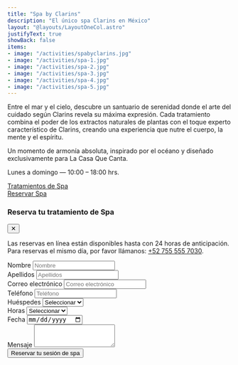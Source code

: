 ```yaml
---
title: "Spa by Clarins"
description: "El único spa Clarins en México"
layout: "@layouts/LayoutOneCol.astro"
justifyText: true
showBack: false
items:
- image: "/activities/spabyclarins.jpg"
- image: "/activities/spa-1.jpg"
- image: "/activities/spa-2.jpg"
- image: "/activities/spa-3.jpg"
- image: "/activities/spa-4.jpg"
- image: "/activities/spa-5.jpg"
---
```

<div class="grid gap-6">
  <p>Entre el mar y el cielo, descubre un santuario de serenidad donde el arte del cuidado según Clarins revela su máxima expresión. Cada tratamiento combina el poder de los extractos naturales de plantas con el toque experto característico de Clarins, creando una experiencia que nutre el cuerpo, la mente y el espíritu.</p>
  <p>Un momento de armonía absoluta, inspirado por el océano y diseñado exclusivamente para La Casa Que Canta.</p>
  <p class="text-xl font-bold">Lunes a domingo — 10:00 – 18:00 hrs.</p>
  <div class="flex flex-wrap mt-8 gap-4 justify-center">
    <div class="relative">
      <a href="/menu_spa.pdf" target="_blank" class="bg-black/90 font-semibold uppercase py-3 px-6 text-white hover:bg-black/60">Tratamientos de Spa</a>
    </div>
    <div class="relative mt-6 md:mt-0">
      <a href="#" id="spaReservationBtn" onclick="document.getElementById('spaReservationPopup').classList.remove('hidden'); return false;" class="bg-black/90 font-semibold uppercase py-3 px-6 text-white hover:bg-black/60">Reservar Spa</a>
    </div>
  </div>
</div>

<!-- Popup de Reservación de Spa (ES) -->
<div id="spaReservationPopup" class="hidden fixed z-50 inset-0 bg-black bg-opacity-50 overflow-y-auto h-full w-full" onclick="if(event.target===this){this.classList.add('hidden');}">
  <div class="relative top-20 mx-auto p-5 border -mt-8 max-w-4xl shadow-lg rounded-md bg-white">
    <div class="mt-3 text-center ">
      <h3 class="text-3xl  md:text-5xl leading-6  font-bold">Reserva tu tratamiento de Spa</h3>
      <button onclick="document.getElementById('spaReservationPopup').classList.add('hidden')" class="absolute right-4 top-4 text-black/70 hover:text-black">✕</button>
      <div class="mt-2 px-7 py-3">
        <p class="text-sm md:text-base max-w-xl mx-auto text-balance mb-4 text-black/90">
          Las reservas en línea están disponibles hasta con 24 horas de anticipación. Para reservas el mismo día, por favor llámanos: <a href="tel:+527555557030">+52 755 555 7030</a>.
        </p>
        <form id="spaReservationForm" action="https://formsubmit.co/olivier.steineur@icloud.com" method="POST" class="space-y-4 max-w-3xl mx-auto">
          <input type="hidden" name="_subject" value="Reserva Spa - Sitio web">
          <input type="hidden" name="_template" value="table">
          <input type="hidden" name="_captcha" value="false">
          <div class="grid md:grid-cols-2 gap-4">
            <div>
              <label for="firstName" class="text-base text-left font-medium text-black/90 block">Nombre</label>
              <input type="text" id="firstName" placeholder="Nombre" name="firstName" required class="border border-black/60 p-2 w-full text-gray-500">
            </div>
            <div>
              <label for="lastName" class="text-base text-left font-medium text-black/90 block">Apellidos</label>
              <input type="text" id="lastName" placeholder="Apellidos" name="lastName" required class="border border-black/60 p-2 w-full text-gray-500">
            </div>
          </div>
          <div class="grid md:grid-cols-2 gap-4">
            <div>
              <label for="email" class="text-base text-left font-medium text-black/90 block">Correo electrónico</label>
              <input type="email" id="email" name="email" placeholder="Correo electrónico" required class="border border-black/60 p-2 w-full text-gray-500">
            </div>
            <div>
              <label for="phone" class="text-base text-left font-medium text-black/90 block">Teléfono</label>
              <input type="tel" id="phone" name="phone" placeholder="Teléfono" required class="border border-black/60 p-2 w-full text-gray-500">
            </div>
          </div>
          <div class="grid md:grid-cols-3 gap-4">
            <div>
              <label for="guests" class="text-base text-left font-medium text-black/90 block">Huéspedes</label>
              <select id="guests" name="guests" required class="border border-black/60 p-2 w-full text-gray-500">
                <option value="">Seleccionar</option>
                <option value="1">1</option>
                <option value="2">2</option>
                <option value="3">3</option>
                <option value="4">4</option>
                <option value="5">5</option>
                <option value="6">6</option>
                <option value="7">7</option>
                <option value="8">8</option>
                <option value="9">9</option>
                <option value="10">10</option>
                <option value="10+">10+ más</option>
              </select>
            </div>
            <div>
              <label for="hours" class="text-base text-left font-medium text-black/90 block">Horas</label>
              <select id="hours" name="hours" required class="border border-black/60 p-2 w-full text-gray-500">
                <option value="">Seleccionar</option>
                <option value="10">10 h</option>
                <option value="11">11 h</option>
                <option value="12">12 h</option>
                <option value="13">13 h</option>
                <option value="14">14 h</option>
                <option value="15">15 h</option>
                <option value="16">16 h</option>
                <option value="17">17 h</option>
                <option value="18">18 h</option>
              </select>
            </div>
            <div>
              <label for="date" class="text-base text-left font-medium text-black/90 block">Fecha</label>
              <input type="date" id="date" name="date" required class="border border-black/60 p-2 w-full text-gray-500">
            </div>
          </div>
          <div>
            <label for="message" class="text-base text-left font-medium text-black/90 block">Mensaje</label>
            <textarea id="message" name="message" rows="3" class="border border-black/60 p-2 w-full text-gray-500"></textarea>
          </div>
          <button type="submit" class="bg-black/90 font-semibold uppercase py-3 px-6 text-white hover:bg-black/60">
            Reservar tu sesión de spa
          </button>
        </form>
      </div>
    </div>
  </div>
</div>

<script>
  function initSpaReservation() {
    const popup = document.getElementById("spaReservationPopup");
    const openButton = document.getElementById("spaReservationBtn");
    const form = document.getElementById("spaReservationForm");
    if (openButton) {
      openButton.addEventListener('click', (e) => { e.preventDefault(); popup.classList.remove('hidden'); });
    }
    // dejar que el formulario envíe normalmente al backend de email
  }
  if (document.readyState === 'loading') { document.addEventListener('DOMContentLoaded', initSpaReservation); } else { initSpaReservation(); }
</script>
